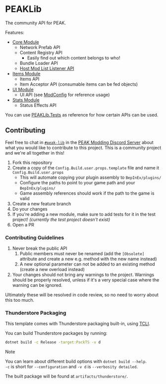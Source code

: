 # PEAKLib

The community API for PEAK.

Features:

- [Core Module](/src/PEAKLib.Core/README.md)
  - Network Prefab API
  - Content Registry API
    - Easily find out which content belongs to who!
  - Bundle Loader API
  - [Host Mod List Listener API](./src/PEAKLib.Core/Networking.cs)
- [Items Module](/src/PEAKLib.Items/README.md)
  - Items API
  - Item Acceptor API (consumable items can be fed objects)
- [UI Module](/src/PEAKLib.UI/README.md)
  - UI API (see [ModConfig](/src/PEAKLib.ModConfig/README.md) for reference usage)
- [Stats Module](/src/PeakLib.Stats/README.md)
  - Status Effects API

You can use [PEAKLib.Tests](./tests/PEAKLib.Tests/README.md) as reference for how certain APIs can be used.

## Contributing

Feel free to chat in [`#peak-lib`](<https://discord.com/channels/1363179626435707082/1387320203746082866>) in the [PEAK Modding Discord Server](<https://discord.gg/SAw86z24rB>) about what you would like to contribute to this project. This is a community project and we're all together in this!

1. Fork this repository
2. Create a copy of the `Config.Build.user.props.template` file and name it `Config.Build.user.props`
   - This will automate copying your plugin assembly to `BepInEx/plugins/`
   - Configure the paths to point to your game path and your `BepInEx/plugins/`
   - Game assembly references should work if the path to the game is valid
3. Create a new feature branch
4. Do your changes
5. If you're adding a new module, make sure to add tests for it in the test project! *(currently the test project doesn't exist)*
6. Open a PR

### Contributing Guidelines

1. Never break the public API
   1. Public members must never be renamed (add the `[Obsolete]` attribute and create a new e.g. method with the new name instead)
   2. A new optional parameter can not be added to an existing method (create a new overload instead)
2. Your changes should not bring any warnings to the project. Warnings should be properly resolved, unless if it's a very special case where the warning can be ignored.

Ultimately these will be resolved in code review, so no need to worry about this too much.

### Thunderstore Packaging

This template comes with Thunderstore packaging built-in, using [TCLI](<https://github.com/thunderstore-io/thunderstore-cli>).

You can build Thunderstore packages by running:

```sh
dotnet build -c Release -target:PackTS -v d
```

> [!NOTE]  
> You can learn about different build options with `dotnet build --help`.  
> `-c` is short for `--configuration` and `-v d` is `--verbosity detailed`.

The built package will be found at `artifacts/thunderstore/`.
